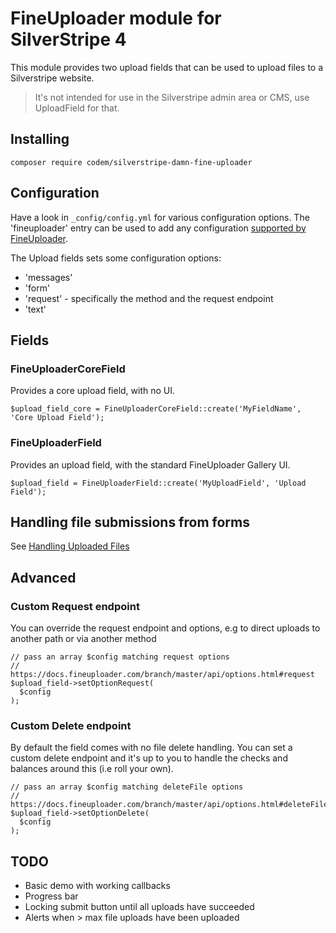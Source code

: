 # FineUploader module for SilverStripe 4

This module provides two upload fields that can be used to upload files to a  Silverstripe website.

> It's not intended for use in the Silverstripe admin area or CMS, use UploadField for that.

## Installing

```composer require codem/silverstripe-damn-fine-uploader```

## Configuration

Have a look in ```_config/config.yml``` for various configuration options. The 'fineuploader' entry can be used to add any configuration [supported by FineUploader](https://docs.fineuploader.com/branch/master/api/options.html).

The Upload fields sets some configuration options:
+ 'messages'
+ 'form'
+ 'request' - specifically the method and the request endpoint
+ 'text'

## Fields

### FineUploaderCoreField
Provides a core upload field, with no UI.
```
$upload_field_core = FineUploaderCoreField::create('MyFieldName', 'Core Upload Field');
```

### FineUploaderField
Provides an upload field, with the standard FineUploader Gallery UI.
```
$upload_field = FineUploaderField::create('MyUploadField', 'Upload Field');
```

## Handling file submissions from forms
See [Handling Uploaded Files](./docs/en/001_handling_uploaded_files.md)

## Advanced
### Custom Request endpoint
You can override the request endpoint and options, e.g to direct uploads to another path or via another method
```
// pass an array $config matching request options
// https://docs.fineuploader.com/branch/master/api/options.html#request
$upload_field->setOptionRequest(
  $config
);
```

### Custom Delete endpoint
By default the field comes with no file delete handling. You can set a custom delete endpoint and it's up to you to handle the checks and balances around this (i.e roll your own).
```
// pass an array $config matching deleteFile options
// https://docs.fineuploader.com/branch/master/api/options.html#deleteFile
$upload_field->setOptionDelete(
  $config
);
```

## TODO
+ Basic demo with working callbacks
+ Progress bar
+ Locking submit button until all uploads have succeeded
+ Alerts when > max file uploads have been uploaded
